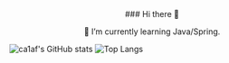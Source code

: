 <div align="center">
### Hi there 👋

🌱 I’m currently learning Java/Spring.
</div>

![ca1af's GitHub stats](https://github-readme-stats.vercel.app/api?username=ca1af&show_icons=true&theme=dark)
![Top Langs](https://github-readme-stats.vercel.app/api/top-langs/?username=ca1af&layout=&theme=dark)

<!--
**ca1af/ca1af** is a ✨ _special_ ✨ repository because its `README.md` (this file) appears on your GitHub profile.

Here are some ideas to get you started:

- 🔭 I’m currently working on ...
- 🌱 I’m currently learning ...
- 👯 I’m looking to collaborate on ...
- 🤔 I’m looking for help with ...
- 💬 Ask me about ...
- 📫 How to reach me: ...
- 😄 Pronouns: ...
- ⚡ Fun fact: ...
-->

